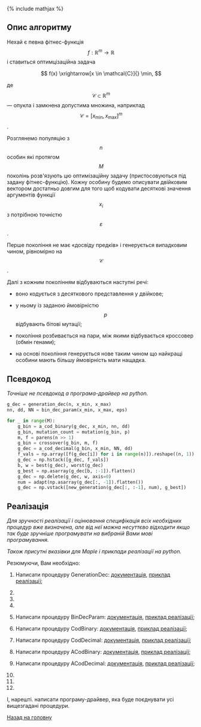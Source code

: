 {% include mathjax %}

## Опис алгоритму

Нехай є певна фітнес-функція $$f: \mathbb{R}^m \to \mathbb{R}$$ і ставиться оптимцізаційна задача

$$
f(x) \xrightarrow[x \in \mathcal{C}]{} \min,
$$

де $$\mathcal{C} \subset \mathbb{R}^m$$ &mdash; опукла і замкнена допустима множина, наприклад $$\mathcal{C} = [x_{\text{min}}, x_{\text{max}}]^m$$.

Розглянемо популяцію з $$n$$ особин які протягом $$M$$ поколінь розв'язують цю оптимізаційну задачу (пристосовуються під задану фітнес-функцію). Кожну особину будемо описувати двійковим вектором достатньо довгим для того щоб кодувати десяткові значення аргументів функції $$x_i$$ з потрібною точністю $$\varepsilon$$.

Перше покоління не має &laquo;досвіду предків&raquo; і генерується випадковим чином, рівномірно на $$\mathcal{C}$$.

Далі з кожним поколінням відбуваються наступні речі:

- воно кодується з десяткового представлення у двійкове;

- у ньому із заданою ймовірністю $$p$$ відбувають бітові мутації;

- покоління розбивається на пари, між якими відбувається кроссовер (обмін генами);

- на основі покоління генерується нове таким чином що найкращі особини мають більшу ймовірність мати нащадка.

## Псевдокод

_Точніше не псевдокод а програма-драйвер на python._

```python
g_dec = generation_dec(n, x_min, x_max)
nn, dd, NN = bin_dec_param(x_min, x_max, eps)

for _ in range(M):
	g_bin = a_cod_binary(g_dec, x_min, nn, dd)
	g_bin, mutation_count = mutation(g_bin, p)
	m, f = parens(n >> 1)
	g_bin = crossover(g_bin, m, f)
	g_dec = a_cod_decimal(g_bin, x_min, NN, dd)
	f_vals = np.array([f(g_dec[i]) for i in range(n)]).reshape((n, 1))
	g_dec = np.hstack([g_dec, f_vals])
	b, w = best(g_dec), worst(g_dec)
	g_best = np.asarray(g_dec[b, :-1]).flatten()
	g_dec = np.delete(g_dec, w, axis=0)
	num = adapt(np.asarray(g_dec[:, -1]).flatten())
	g_dec = np.vstack([new_generation(g_dec[:, :-1], num), g_best])
``` 

## Реалізація

_Для зручності реалізації і оцінювання специфікація всіх необхідних процедур вже визначена, але від неї можна несуттєво відходити якщо так буде зручніше програмувати на вибраній Вами мові програмування._

_Також присутні вказівки для Maple і приклади реалізації на python._

Резюмуючи, Вам необхідно:

1. Написати процедуру GenerationDec: [документація](generation_dec.md), [приклад реалізації](generation_dec.py);

2. 

3. 

4. 

5. Написати процедуру BinDecParam: [документація](bin_dec_param.md), [приклад реалізації](bin_dec_param.py);

6. Написати процедуру CodBinary: [документація](cod_binary.md), [приклад реалізації](cod_binary.py);

7. Написати процедуру CodDecimal: [документація](cod_decimal.md), [приклад реалізації](cod_decimal.py);

8. Написати процедуру ACodBinary: [документація](a_cod_binary.md), [приклад реалізації](cod_binary.py);

9. Написати процедуру ACodDecimal: [документація](a_cod_decimal.md), [приклад реалізації](cod_decimal.py);

10. 

11. 

12. 

І, нарешті. написати програму-драйвер, яка буде поєднувати усі вищезгадані процедури.

[Назад на головну](../README.md)